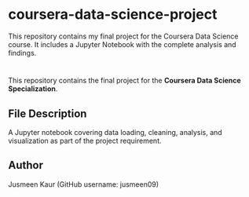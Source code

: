 # coursera-data-science-project
This repository contains my final project for the Coursera Data Science course. It includes a Jupyter Notebook with the complete analysis and findings.
#
This repository contains the final project for the **Coursera Data Science Specialization**.

## File Description
 A Jupyter notebook covering data loading, cleaning, analysis, and visualization as part of the project requirement.

## Author
Jusmeen Kaur (GitHub username: jusmeen09)
